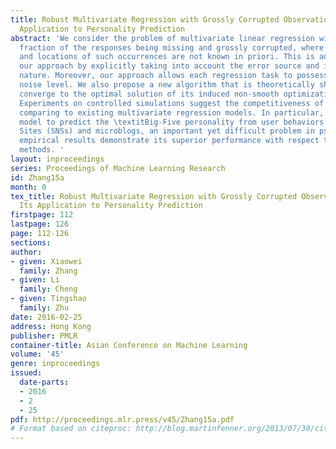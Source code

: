 ```yaml
---
title: Robust Multivariate Regression with Grossly Corrupted Observations and Its
  Application to Personality Prediction
abstract: 'We consider the problem of multivariate linear regression with a small
  fraction of the responses being missing and grossly corrupted, where the magnitudes
  and locations of such occurrences are not known in priori. This is addressed in
  our approach by explicitly taking into account the error source and its sparseness
  nature. Moreover, our approach allows each regression task to possess its distinct
  noise level. We also propose a new algorithm that is theoretically shown to always
  converge to the optimal solution of its induced non-smooth optimization problem.
  Experiments on controlled simulations suggest the competitiveness of our algorithm
  comparing to existing multivariate regression models. In particular, we apply our
  model to predict the \textitBig-Five personality from user behaviors at Social Network
  Sites (SNSs) and microblogs, an important yet difficult problem in psychology, where
  empirical results demonstrate its superior performance with respect to related learning
  methods. '
layout: inproceedings
series: Proceedings of Machine Learning Research
id: Zhang15a
month: 0
tex_title: Robust Multivariate Regression with Grossly Corrupted Observations and
  Its Application to Personality Prediction
firstpage: 112
lastpage: 126
page: 112-126
sections: 
author:
- given: Xiaowei
  family: Zhang
- given: Li
  family: Cheng
- given: Tingshao
  family: Zhu
date: 2016-02-25
address: Hong Kong
publisher: PMLR
container-title: Asian Conference on Machine Learning
volume: '45'
genre: inproceedings
issued:
  date-parts:
  - 2016
  - 2
  - 25
pdf: http://proceedings.mlr.press/v45/Zhang15a.pdf
# Format based on citeproc: http://blog.martinfenner.org/2013/07/30/citeproc-yaml-for-bibliographies/
---
```

